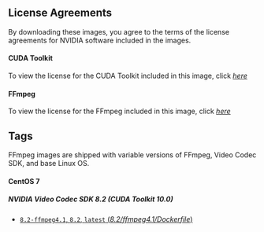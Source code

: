 ## License Agreements

By downloading these images, you agree to the terms of the license agreements for NVIDIA software included in the images.

#### CUDA Toolkit
To view the license for the CUDA Toolkit included in this image, click [*here*](http://docs.nvidia.com/cuda/eula/index.html)

#### FFmpeg
To view the license for the FFmpeg included in this image, click [*here*](https://www.ffmpeg.org/legal.html)

## Tags

FFmpeg images are shipped with variable versions of FFmpeg, Video Codec SDK, and base Linux OS.

#### CentOS 7

##### NVIDIA Video Codec SDK 8.2 (CUDA Toolkit 10.0)

- [`8.2-ffmpeg4.1`, `8.2`, `latest` (*8.2/ffmpeg4.1/Dockerfile*)](https://github.com/clerk67/docker-nvenc/blob/master/8.2/ffmpeg4.1/Dockerfile)
